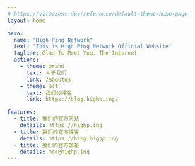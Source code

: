 ```yaml
---
# https://vitepress.dev/reference/default-theme-home-page
layout: home

hero:
  name: "High Ping Network"
  text: "This is High Ping Network Official Website"
  tagline: Glad To Meet You, The Internet
  actions:
    - theme: brand
      text: 关于我们
      link: /aboutus
    - theme: alt
      text: 我们的博客
      link: https://blog.highp.ing/

features:
  - title: 我们的官方网站
    details: https://highp.ing
  - title: 我们的官方博客
    details: https://blog.highp.ing
  - title: 我们的官方邮箱
    details: noc@highp.ing
---
```


